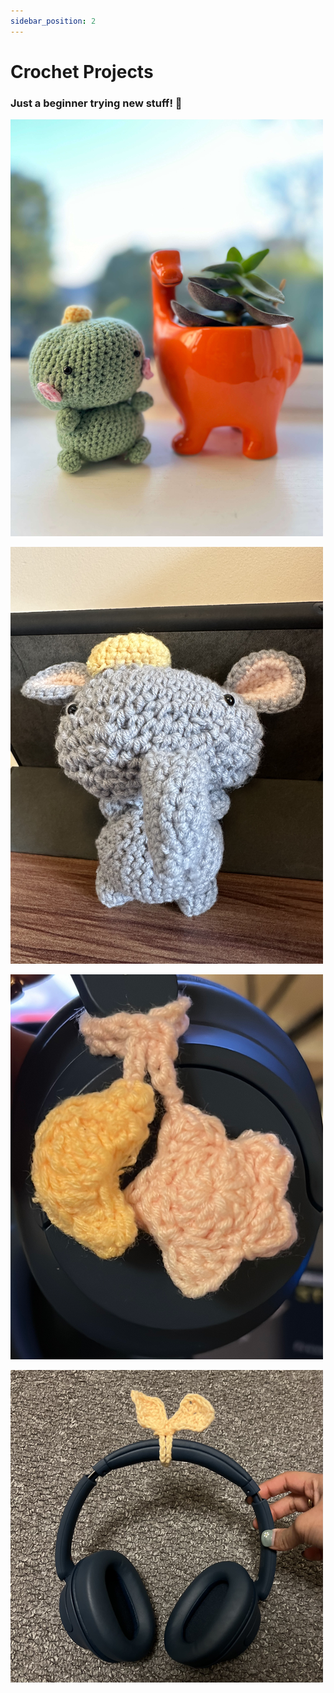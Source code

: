 ```yaml
---
sidebar_position: 2
---
```


# Crochet Projects

### Just a beginner trying new stuff! 🧶

![Dino](./img/dino.png)

![Elephant](./img/elephant.png)

![Moon and Star Accessory](./img/star-moon.png)

![Sprout Headphone Accessory](./img/sprout-headphone-accessory.png)